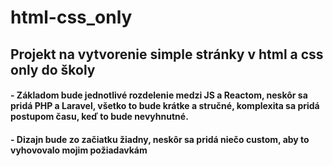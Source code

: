# html-css_only

## Projekt na vytvorenie simple stránky v html a css only do školy

#### - Základom bude jednotlivé rozdelenie medzi JS a Reactom, neskôr sa pridá PHP a Laravel, všetko to bude krátke a stručné, komplexita sa pridá postupom času, keď to bude nevyhnutné.

#### - Dizajn bude zo začiatku žiadny, neskôr sa pridá niečo custom, aby to vyhovovalo mojim požiadavkám

